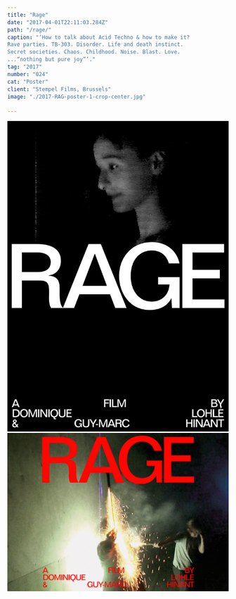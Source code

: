 ```yaml
---
title: "Rage"
date: "2017-04-01T22:11:03.284Z"
path: "/rage/"
caption: "‘How to talk about Acid Techno & how to make it?
Rave parties. TB-303. Disorder. Life and death instinct.
Secret societies. Chaos. Childhood. Noise. Blast. Love.
...“nothing but pure joy”’."
tag: "2017"
number: "024"
cat: "Poster"
client: "Stempel Films, Brussels"
image: "./2017-RAG-poster-1-crop-center.jpg"

---
```


![Eurogroupe Gregory Dapra Laure Giletti Rage](./2017-RAG-poster-5.jpg)
![Eurogroupe Gregory Dapra Laure Giletti Rage](./2017-RAG-poster-6.jpg)
